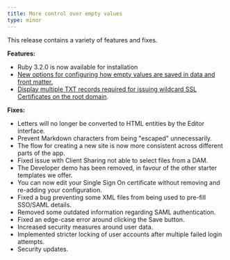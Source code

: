 ```yaml
---
title: More control over empty values
type: minor
---
```

This release contains a variety of features and fixes.

**Features:**

* Ruby 3.2.0 is now available for installation
* [New options for configuring how empty values are saved in data and front matter.](/documentation/articles/using-text-inputs-to-edit-your-data/#options)
* [Display multiple TXT records required for issuing wildcard SSL Certificates on the root domain](https://developers.cloudflare.com/cloudflare-for-platforms/cloudflare-for-saas/security/certificate-management/issue-and-validate/validate-certificates/txt/#wildcard-custom-hostnames).

**Fixes:**

* Letters will no longer be converted to HTML entities by the Editor interface.
* Prevent Markdown characters from being "escaped" unnecessarily.
* The flow for creating a new site is now more consistent across different parts of the app.
* Fixed issue with Client Sharing not able to select files from a DAM.
* The Developer demo has been removed, in favour of the other starter templates we offer.
* You can now edit your Single Sign On certificate without removing and re-adding your configuration.
* Fixed a bug preventing some XML files from being used to pre-fill SSO/SAML details.
* Removed some outdated information regarding SAML authentication.
* Fixed an edge-case error around clicking the Save button.
* Increased security measures around user data.
* Implemented stricter locking of user accounts after multiple failed login attempts.
* Security updates.
